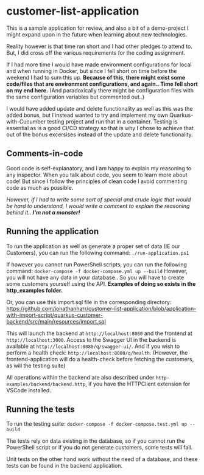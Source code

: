 # customer-list-application

This is a sample application for review, and also a bit of a demo-project I might expand upon in the future when learning about new technologies.

Reality however is that time ran short and I had other pledges to attend to. But, I did cross off the various requirements for the coding assignment. 

If I had more time I would have made environment configurations for local and when running in Docker, but since I fell short on time before the weekend I had to sum this up. **Because of this, there might exist some code/files that are environment configurations, and again.. Time fell short on my end here.** (And paradoxically there might be configuration files with the same configuration variables but commented out..)

I would have added update and delete functionality as well as this was the added bonus, but I instead wanted to try and implement my own Quarkus-with-Cucumber testing project and run that in a container. Testing is essential as is a good CI/CD strategy so that is why I chose to achieve that out of the bonus excersises instead of the update and delete functionality.

## Comments-in-code

Good code is self-explanatory, and I am happy to explain my reasoning to any inspector. When you talk about code, you seem to learn more about code! But since I follow the principles of clean code I avoid commenting code as much as possible.

_However, if I had to write some sort of special and crude logic that would be hard to understand, I would write a comment to explain the reasoning behind it.. **I'm not a monster!**_

## Running the application

To run the application as well as generate a proper set of data (IE our Customers), you can run the following command:
```./run-application.ps1```

If however you cannot run PowerShell scripts, you can run the following command:
```docker-compose -f docker-compose.yml up --build```
However, you will not have any data in your database.. So you will have to create some customers yourself using the API. **Examples of doing so exists in the http_examples folder.**

Or, you can use this import.sql file in the corresponding directory: https://github.com/jonathanharr/customer-list-application/blob/application-with-import-script/quarkus-customer-backend/src/main/resources/import.sql

This will launch the backend at `http://localhost:8080` and the frontend at `http://localhost:3000`.
Access to the Swagger UI in the backend is available at `http://localhost:8080/q/swagger-ui/`.
And if you wish to perform a health check: `http://localhost:8080/q/health`. (However, the frontend-application will do a health-check before fetching the customers, as will the testing suite)

All operations within the backend are also described under `http-examples/backend/backend.http`, if you have the HTTPClient extension for VSCode installed.

## Running the tests

To run the testing suite:
```docker-compose -f docker-compose.test.yml up --build```

The tests rely on data existing in the database, so if you cannot run the PowerShell script or if you do not generate customers, some tests will fail.

Unit tests on the other hand work without the need of a database, and these tests can be found in the backend application.
